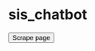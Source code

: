 # sis_chatbot
<div class="center">
        <button id="scrapedText">Scrape page</button>
        <ul id="emailList"></ul>
        <script src="popup.js"></script>
    </div>